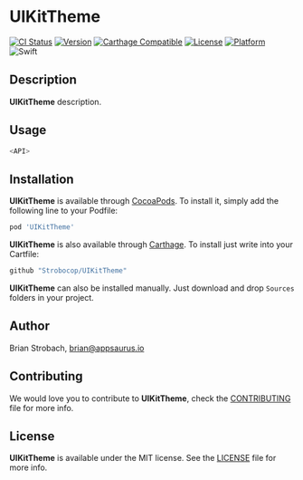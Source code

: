 # UIKitTheme

[![CI Status](https://img.shields.io/circleci/project/github/Strobocop/UIKitTheme.svg)](https://circleci.com/gh/Strobocop/UIKitTheme)
[![Version](https://img.shields.io/cocoapods/v/UIKitTheme.svg?style=flat)](http://cocoadocs.org/docsets/UIKitTheme)
[![Carthage Compatible](https://img.shields.io/badge/Carthage-compatible-4BC51D.svg?style=flat)](https://github.com/Carthage/Carthage)
[![License](https://img.shields.io/cocoapods/l/UIKitTheme.svg?style=flat)](http://cocoadocs.org/docsets/UIKitTheme)
[![Platform](https://img.shields.io/cocoapods/p/UIKitTheme.svg?style=flat)](http://cocoadocs.org/docsets/UIKitTheme)
![Swift](https://img.shields.io/badge/%20in-swift%204.0-orange.svg)

## Description

**UIKitTheme** description.

## Usage

```swift
<API>
```

## Installation

**UIKitTheme** is available through [CocoaPods](http://cocoapods.org). To install
it, simply add the following line to your Podfile:

```ruby
pod 'UIKitTheme'
```

**UIKitTheme** is also available through [Carthage](https://github.com/Carthage/Carthage).
To install just write into your Cartfile:

```ruby
github "Strobocop/UIKitTheme"
```

**UIKitTheme** can also be installed manually. Just download and drop `Sources` folders in your project.

## Author

Brian Strobach, brian@appsaurus.io

## Contributing

We would love you to contribute to **UIKitTheme**, check the [CONTRIBUTING](github.com/Strobocop/UIKitTheme/blob/master/CONTRIBUTING.md) file for more info.

## License

**UIKitTheme** is available under the MIT license. See the [LICENSE](github.com/Strobocop/UIKitTheme/blob/master/LICENSE.md) file for more info.
